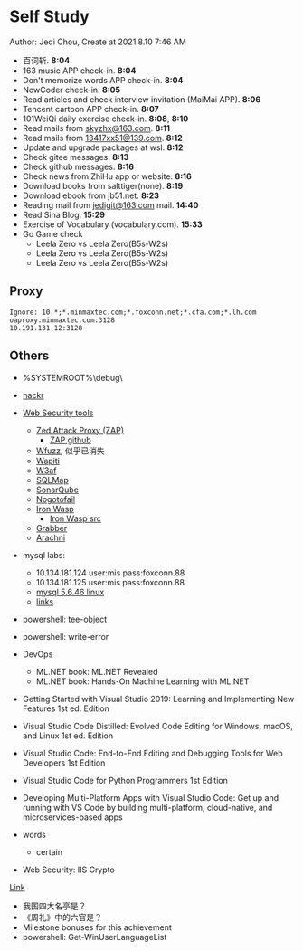 # Self Study

Author: Jedi Chou, Create at 2021.8.10 7:46 AM

* 百词斩. **8:04**
* 163 music APP check-in. **8:04**
* Don't memorize words APP check-in. **8:04**
* NowCoder check-in. **8:05**
* Read articles and check interview invitation (MaiMai APP). **8:06**
* Tencent cartoon APP check-in. **8:07**
* 101WeiQi daily exercise check-in. **8:08**, **8:10**
* Read mails from skyzhx@163.com. **8:11**
* Read mails from 13417xx51@139.com. **8:12**
* Update and upgrade packages at wsl. **8:12**
* Check gitee messages. **8:13**
* Check github messages. **8:16**
* Check news from ZhiHu app or website. **8:16**
* Download books from salttiger(none). **8:19**
* Download ebook from jb51.net. **8:23**
* Reading mail from jedigit@163.com mail. **14:40**
* Read Sina Blog. **15:29**
* Exercise of Vocabulary (vocabulary.com). **15:33**
* Go Game check
  * Leela Zero vs Leela Zero(B5s-W2s)
  * Leela Zero vs Leela Zero(B5s-W2s)
  * Leela Zero vs Leela Zero(B5s-W2s)

## Proxy

```memo
Ignore: 10.*;*.minmaxtec.com;*.foxconn.net;*.cfa.com;*.lh.com
oaproxy.minmaxtec.com:3128
10.191.131.12:3128
```

## Others

* %SYSTEMROOT%\debug\
* [hackr](https://hackr.io/)
* [Web Security tools](https://hackr.io/blog/category/information-security-ethical-hacking)
  * [Zed Attack Proxy (ZAP)](https://www.zaproxy.org/)
    * [ZAP github](https://github.com/zaproxy)
  * [Wfuzz](http://www.edge-security.com/wfuzz.php), 似乎已消失
  * [Wapiti](https://wapiti.sourceforge.io/)
  * [W3af](http://w3af.org/)
  * [SQLMap](https://sqlmap.org/)
  * [SonarQube](https://www.sonarqube.org/)
  * [Nogotofail](https://github.com/google/nogotofail)
  * [Iron Wasp](https://ironwasp.org/)
    * [Iron Wasp src](https://github.com/Lavakumar/IronWASP)
  * [Grabber](https://tools.kali.org/web-applications/grabber)
  * [Arachni](https://www.arachni-scanner.com/)

* mysql labs:
  * 10.134.181.124 user:mis pass:foxconn.88
  * 10.134.181.125 user:mis pass:foxconn.88
  * [mysql 5.6.46 linux](https://res.minmaxtec.com/Server/linux/mysql-5.6.46-linux-glibc2.12-x86_64.tar.gz)
  * [links](https://www.cnblogs.com/javabg/p/9951852.html)

* powershell: tee-object
* powershell: write-error
* DevOps
  * ML.NET book: ML.NET Revealed
  * ML.NET book: Hands-On Machine Learning with ML.NET
* Getting Started with Visual Studio 2019: Learning and Implementing New Features 1st ed. Edition
* Visual Studio Code Distilled: Evolved Code Editing for Windows, macOS, and Linux 1st ed. Edition
* Visual Studio Code: End-to-End Editing and Debugging Tools for Web Developers 1st Edition
* Visual Studio Code for Python Programmers 1st Edition
* Developing Multi-Platform Apps with Visual Studio Code: Get up and running with VS Code by building multi-platform, cloud-native, and microservices-based apps

* words
  * certain
* Web Security: IIS Crypto

[Link](https://docs.microsoft.com/zh-cn/aspnet/core/tutorials/razor-pages/model?view=aspnetcore-5.0&tabs=visual-studio)

* 我国四大名亭是？
* 《周礼》中的六官是？
* Milestone bonuses for this achievement
* powershell: Get-WinUserLanguageList
